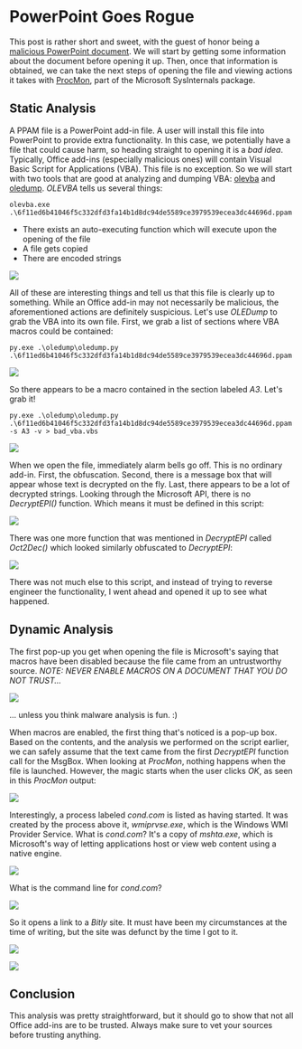 # PowerPoint Goes Rogue

This post is rather short and sweet, with the guest of honor being a [malicious PowerPoint document](https://bazaar.abuse.ch/sample/6f11ed6b41046f5c332dfd3fa14b1d8dc94de5589ce3979539ecea3dc44696d2/). We will start by getting some information about the document before opening it up. Then, once that information is obtained, we can take the next steps of opening the file and viewing actions it takes with [ProcMon](https://docs.microsoft.com/en-us/sysinternals/downloads/procmon), part of the Microsoft SysInternals package.

## Static Analysis

A PPAM file is a PowerPoint add-in file. A user will install this file into PowerPoint to provide extra functionality. In this case, we potentially have a file that could cause harm, so heading straight to opening it is a *_bad idea_*. Typically, Office add-ins (especially malicious ones) will contain Visual Basic Script for Applications (VBA). This file is no exception. So we will start with two tools that are good at analyzing and dumping VBA: [olevba](https://github.com/decalage2/oletools/wiki/olevba) and [oledump](https://blog.didierstevens.com/programs/oledump-py/). _OLEVBA_ tells us several things:

`olevba.exe .\6f11ed6b41046f5c332dfd3fa14b1d8dc94de5589ce3979539ecea3dc44696d.ppam` 

- There exists an auto-executing function which will execute upon the opening of the file
- A file gets copied
- There are encoded strings

![](/assets/images/powerpnt_addin_20220306/step1.png)

All of these are interesting things and tell us that this file is clearly up to something. While an Office add-in may not necessarily be malicious, the aforementioned actions are definitely suspicious. Let's use *OLEDump* to grab the VBA into its own file. First, we grab a list of sections where VBA macros could be contained:

`py.exe .\oledump\oledump.py .\6f11ed6b41046f5c332dfd3fa14b1d8dc94de5589ce3979539ecea3dc44696d.ppam`

![](/assets/images/powerpnt_addin_20220306/step2.png)

So there appears to be a macro contained in the section labeled *A3*. Let's grab it!

`py.exe .\oledump\oledump.py .\6f11ed6b41046f5c332dfd3fa14b1d8dc94de5589ce3979539ecea3dc44696d.ppam -s A3 -v > bad_vba.vbs`

![](/assets/images/powerpnt_addin_20220306/step3.png)

When we open the file, immediately alarm bells go off. This is no ordinary add-in. First, the obfuscation. Second, there is a message box that will appear whose text is decrypted on the fly. Last, there appears to be a lot of decrypted strings. Looking through the Microsoft API, there is no *DecryptEPI()* function. Which means it must be defined in this script:

![](/assets/images/powerpnt_addin_20220306/step4.png)

There was one more function that was mentioned in *DecryptEPI* called *Oct2Dec()* which looked similarly obfuscated to *DecryptEPI*:

![](/assets/images/powerpnt_addin_20220306/step5.png)

There was not much else to this script, and instead of trying to reverse engineer the functionality, I went ahead and opened it up to see what happened.

## Dynamic Analysis

The first pop-up you get when opening the file is Microsoft's saying that macros have been disabled because the file came from an untrustworthy source. *_NOTE: NEVER ENABLE MACROS ON A DOCUMENT THAT YOU DO NOT TRUST..._*

![](/assets/images/powerpnt_addin_20220306/step6.png)

... unless you think malware analysis is fun. :)

When macros are enabled, the first thing that's noticed is a pop-up box. Based on the contents, and the analysis we performed on the script earlier, we can safely assume that the text came from the first *DecryptEPI* function call for the MsgBox. When looking at *ProcMon*, nothing happens when the file is launched. However, the magic starts when the user clicks _OK_, as seen in this *ProcMon* output:

![](/assets/images/powerpnt_addin_20220306/step7.png)

Interestingly, a process labeled *cond.com* is listed as having started. It was created by the process above it, *wmiprvse.exe*, which is the Windows WMI Provider Service. What is *cond.com*? It's a copy of *mshta.exe*, which is Microsoft's way of letting applications host or view web content using a native engine. 

![](/assets/images/powerpnt_addin_20220306/step8.png)

What is the command line for *cond.com*? 

![](/assets/images/powerpnt_addin_20220306/step9.png)

So it opens a link to a *Bitly* site. It must have been my circumstances at the time of writing, but the site was defunct by the time I got to it.

![](/assets/images/powerpnt_addin_20220306/step10.png)

![](/assets/images/powerpnt_addin_20220306/step11.png)

## Conclusion

This analysis was pretty straightforward, but it should go to show that not all Office add-ins are to be trusted. Always make sure to vet your sources before trusting anything.